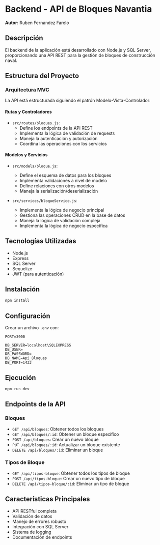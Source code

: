 # Backend - API de Bloques Navantia

**Autor:** Ruben Fernandez Farelo

## Descripción
El backend de la aplicación está desarrollado con Node.js y SQL Server, proporcionando una API REST para la gestión de bloques de construcción naval.

## Estructura del Proyecto

### Arquitectura MVC
La API está estructurada siguiendo el patrón Modelo-Vista-Controlador:

#### Rutas y Controladores
- `src/routes/bloques.js`: 
  - Define los endpoints de la API REST
  - Implementa la lógica de validación de requests
  - Maneja la autenticación y autorización
  - Coordina las operaciones con los servicios

#### Modelos y Servicios
- `src/models/bloque.js`: 
  - Define el esquema de datos para los bloques
  - Implementa validaciones a nivel de modelo
  - Define relaciones con otros modelos
  - Maneja la serialización/deserialización

- `src/services/bloqueService.js`: 
  - Implementa la lógica de negocio principal
  - Gestiona las operaciones CRUD en la base de datos
  - Maneja la lógica de validación compleja
  - Implementa la lógica de negocio específica

## Tecnologías Utilizadas
- Node.js
- Express
- SQL Server
- Sequelize
- JWT (para autenticación)

## Instalación
```bash
npm install
```

## Configuración
Crear un archivo `.env` con:
```
PORT=3000

DB_SERVER=localhost\SQLEXPRESS
DB_USER=
DB_PASSWORD=
DB_NAME=Api_Bloques
DB_PORT=1433
```

## Ejecución
```bash
npm run dev
```

## Endpoints de la API

### Bloques
- `GET /api/bloques`: Obtener todos los bloques
- `GET /api/bloques/:id`: Obtener un bloque específico
- `POST /api/bloques`: Crear un nuevo bloque
- `PUT /api/bloques/:id`: Actualizar un bloque existente
- `DELETE /api/bloques/:id`: Eliminar un bloque

### Tipos de Bloque
- `GET /api/tipos-bloque`: Obtener todos los tipos de bloque
- `POST /api/tipos-bloque`: Crear un nuevo tipo de bloque
- `DELETE /api/tipos-bloque/:id`: Eliminar un tipo de bloque

## Características Principales
- API RESTful completa
- Validación de datos
- Manejo de errores robusto
- Integración con SQL Server
- Sistema de logging
- Documentación de endpoints 